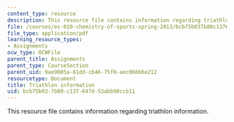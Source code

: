 ```yaml
---
content_type: resource
description: This resource file contains information regarding triathlon information.
file: /courses/es-010-chemistry-of-sports-spring-2013/bcb75b037b80c137647d53abb90ccb11_MITES_010S13_trathln_info.pdf
file_type: application/pdf
learning_resource_types:
- Assignments
ocw_type: OCWFile
parent_title: Assignments
parent_type: CourseSection
parent_uid: 9ae9005a-81dd-cb46-75f0-aec066b6e212
resourcetype: Document
title: Triathlon information
uid: bcb75b03-7b80-c137-647d-53abb90ccb11
---
```

This resource file contains information regarding triathlon information.

